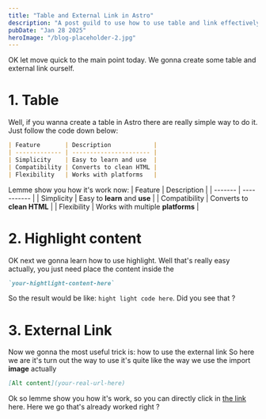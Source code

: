 ```yaml
---
title: "Table and External Link in Astro"
description: "A post guild to use how to use table and link effectively in Astro"
pubDate: "Jan 28 2025"
heroImage: "/blog-placeholder-2.jpg"
---
```


OK let move quick to the main point today. We gonna create some table and external link ourself.

# 1. Table

Well, if you wanna create a table in Astro there are really simple way to do it. Just follow the code down below:

```markdown
| Feature       | Description            |
| ------------- | ---------------------- |
| Simplicity    | Easy to learn and use  |
| Compatibility | Converts to clean HTML |
| Flexibility   | Works with platforms   |
```

Lemme show you how it's work now:
| Feature | Description |
| ------- | ----------- |
| Simplicity | Easy to **learn** and **use** |
| Compatibility | Converts to **clean HTML** |
| Flexibility | Works with multiple **platforms** |

# 2. Highlight content

OK next we gonna learn how to use highlight. Well that's really easy actually, you just need place the content inside the <code></code>

```markdown
`your-hightlight-content-here`
```

So the result would be like:
`hight light code here`. Did you see that ?

# 3. External Link

Now we gonna the most useful trick is: how to use the external link
So here we are it's turn out the way to use it's quite like the way we use the import **image** actually

```markdown
[Alt content](your-real-url-here)
```

Ok so lemme show you how it's work, so you can directly click in
[the link](https://google.com) here. Here we go that's already worked right ?
